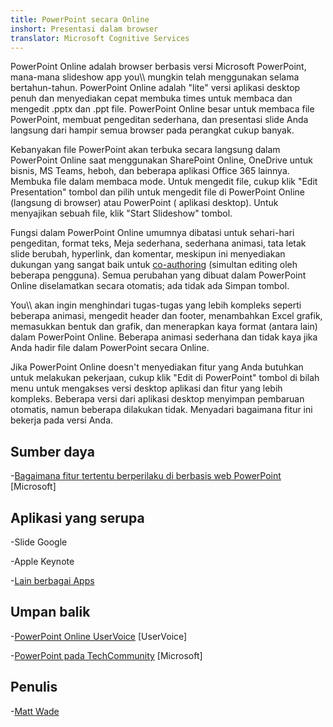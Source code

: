 ```yaml
---
title: PowerPoint secara Online
inshort: Presentasi dalam browser
translator: Microsoft Cognitive Services
---
```


PowerPoint Online adalah browser berbasis versi Microsoft PowerPoint,
mana-mana slideshow app you\\\\ mungkin telah menggunakan selama bertahun-tahun.
PowerPoint Online adalah \"lite\" versi aplikasi desktop penuh
dan menyediakan cepat membuka times untuk membaca dan mengedit .pptx dan .ppt
file. PowerPoint Online besar untuk membaca file PowerPoint, membuat
pengeditan sederhana, dan presentasi slide Anda langsung dari hampir semua
browser pada perangkat cukup banyak.

Kebanyakan file PowerPoint akan terbuka secara langsung dalam PowerPoint Online saat menggunakan
SharePoint Online, OneDrive untuk bisnis, MS Teams, heboh, dan beberapa
aplikasi Office 365 lainnya. Membuka file dalam membaca mode. Untuk mengedit file,
cukup klik \"Edit Presentation\" tombol dan pilih untuk mengedit
file di PowerPoint Online (langsung di browser) atau PowerPoint (
aplikasi desktop). Untuk menyajikan sebuah file, klik \"Start Slideshow\" tombol.

Fungsi dalam PowerPoint Online umumnya dibatasi untuk sehari-hari
pengeditan, format teks, Meja sederhana, sederhana animasi, tata letak slide
berubah, hyperlink, dan komentar, meskipun ini menyediakan dukungan yang sangat baik
untuk [co-authoring](http://icsh.pt/CoAuthoring) (simultan editing oleh
beberapa pengguna). Semua perubahan yang dibuat dalam PowerPoint Online diselamatkan
secara otomatis; ada tidak ada Simpan tombol.

You\\\\ akan ingin menghindari tugas-tugas yang lebih kompleks seperti beberapa animasi, mengedit
header dan footer, menambahkan Excel grafik, memasukkan bentuk dan grafik,
dan menerapkan kaya format (antara lain) dalam PowerPoint Online. Beberapa
animasi sederhana dan tidak kaya jika Anda hadir file dalam
PowerPoint secara Online.

Jika PowerPoint Online doesn\'t menyediakan fitur yang Anda butuhkan untuk melakukan
pekerjaan, cukup klik \"Edit di PowerPoint\" tombol di bilah menu untuk
mengakses versi desktop aplikasi dan fitur yang lebih kompleks.
Beberapa versi dari aplikasi desktop menyimpan pembaruan otomatis, namun beberapa dilakukan
tidak. Menyadari bagaimana fitur ini bekerja pada versi Anda.

Sumber daya
---------

-[Bagaimana fitur tertentu berperilaku di berbasis web
    PowerPoint](https://support.office.com/en-us/article/How-certain-features-behave-in-web-based-PowerPoint-A931F0C8-1305-4428-8F7C-9CFA00EF28C5)
    \[Microsoft\]

Aplikasi yang serupa
--------------------

-Slide Google

-Apple Keynote

-[Lain berbagai
    Apps](https://en.wikipedia.org/wiki/Presentation_program)

Umpan balik
---------

-[PowerPoint Online UserVoice](https://powerpoint.uservoice.com/forums/270149-powerpoint-online)
    \[UserVoice\]

-[PowerPoint pada TechCommunity](https://techcommunity.microsoft.com/t5/PowerPoint-Office-Mix/ct-p/PowerPoint)
    \[Microsoft\]

Penulis
---------

-[Matt Wade](https://www.linkedin.com/in/thatmattwade/)


